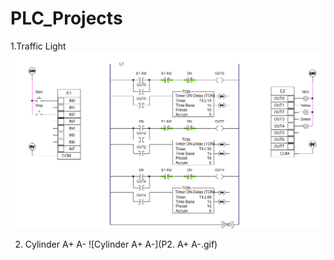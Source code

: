 # PLC_Projects

1.Traffic Light
![Traffic Light Demo](P1_traffic_light.gif)

2. Cylinder A+ A- 
![Cylinder A+ A-](P2. A+ A-.gif)

